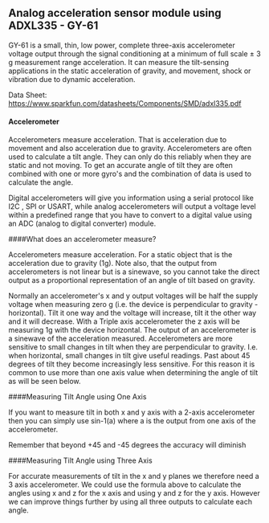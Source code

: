 ## Analog acceleration sensor module using ADXL335 - GY-61
GY-61 is a small, thin, low power, complete three-axis accelerometer voltage output through the signal conditioning at a minimum of full scale ± 3 g measurement range acceleration. It can measure the tilt-sensing applications in the static acceleration of gravity, and movement, shock or vibration due to dynamic acceleration. 


Data Sheet: https://www.sparkfun.com/datasheets/Components/SMD/adxl335.pdf


#### Accelerometer

Accelerometers measure acceleration. That is acceleration due to movement and also acceleration due to gravity. Accelerometers are often used to calculate a tilt angle. They can only do this reliably when they are static and not moving. To get an accurate angle of tilt they are often combined with one or more gyro's and the combination of data is used to calculate the angle.

Digital accelerometers will give you information using a serial protocol like I2C , SPI or USART, while analog accelerometers will output a voltage level within a predefined range that you have to convert to a digital value using an ADC (analog to digital converter) module.

####What does an accelerometer measure?

Accelerometers measure acceleration. For a static object that is the acceleration due to gravity (1g). Note also, that the output from accelerometers is not linear but is a sinewave, so you cannot take the direct output as a proportional representation of an angle of tilt based on gravity.

Normally an accelerometer's x and y output voltages will be half the supply voltage when measuring zero g (i.e. the device is perpendicular to gravity - horizontal). Tilt it one way and the voltage will increase, tilt it the other way and it will decrease. With a Triple axis accelerometer the z axis will be measuring 1g with the device horizontal. The output of an accelerometer is a sinewave of the acceleration measured. Accelerometers are more sensitive to small changes in tilt when they are perpendicular to gravity. I.e. when horizontal, small changes in tilt give useful readings. Past about 45 degrees of tilt they become increasingly less sensitive. For this reason it is common to use more than one axis value when determining the angle of tilt as will be seen below.

####Measuring Tilt Angle using One Axis

If you want to measure tilt in both x and y axis with a 2-axis accelerometer then you can simply use sin-1(a) where a is the output from one axis of the accelerometer.

Remember that beyond +45 and -45 degrees the accuracy will diminish




####Measuring Tilt Angle using Three Axis

For accurate measurements of tilt in the x and y planes we therefore need a 3 axis accelerometer. We could use the formula above to calculate the angles using x and z for the x axis and using y and z for the y axis. However we can improve things further by using all three outputs to calculate each angle. 





